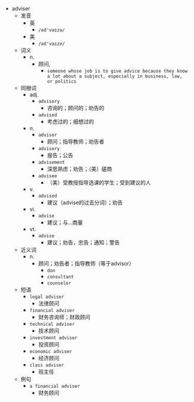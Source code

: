 - adviser
  - 发音
    - 英
      - `/əd'vaɪzə/`
    - 美
      - `/əd'vaɪzɚ/`
  - 词义
    - n.
      - 顾问,
        - `someone whose job is to give advice because they know a lot about a subject, especially in business, law, or politics`
  - 同根词
    - adj.
      - `advisory`
        - 咨询的；顾问的；劝告的
      - `advised`
        - 考虑过的；细想过的
    - n.
      - `advisor`
        - 顾问；指导教师；劝告者
      - `advisory`
        - 报告；公告
      - `advisement`
        - 深思熟虑；劝告；（美）磋商
      - `advisee`
        - （美）受教授指导选课的学生；受到建议的人
    - v.
      - `advised`
        - 建议（advise的过去分词）；劝告
    - vi.
      - `advise`
        - 建议；与…商量
    - vt.
      - `advise`
        - 建议；劝告，忠告；通知；警告
  - 近义词
    - n.
      - 顾问；劝告者；指导教师（等于advisor）
        - `don`
        - `consultant`
        - `counselor`
  - 短语
    - `legal adviser`
      - 法律顾问 
    - `financial adviser`
      - 财务咨询师；财政顾问 
    - `technical adviser`
      - 技术顾问 
    - `investment adviser`
      - 投资顾问 
    - `economic adviser`
      - 经济顾问 
    - `class adviser`
      - 班主任 
  - 例句
    - `a financial adviser`
      - 财务顾问

